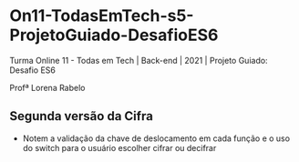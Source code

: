 # On11-TodasEmTech-s5-ProjetoGuiado-DesafioES6

Turma Online 11 - Todas em Tech | Back-end | 2021 | Projeto Guiado: Desafio ES6

Profª Lorena Rabelo

## Segunda versão da Cifra

- Notem a validação da chave de deslocamento em cada função e o uso do switch para o usuário escolher cifrar ou decifrar

